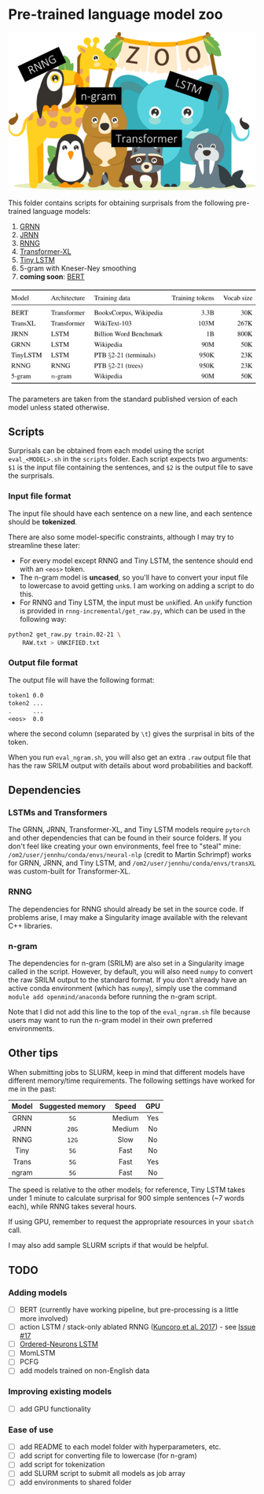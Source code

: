 # Pre-trained language model zoo

![zoo](zoo.png)

This folder contains scripts for obtaining surprisals from the following pre-trained language models:

1. [GRNN](https://github.com/facebookresearch/colorlessgreenRNNs)
2. [JRNN](https://github.com/tensorflow/models/tree/master/research/lm_1b)
3. [RNNG](https://github.com/clab/rnng)
4. [Transformer-XL](https://github.com/kimiyoung/transformer-xl)
5. [Tiny LSTM](https://github.com/pytorch/examples/tree/master/word_language_model)
6. 5-gram with Kneser-Ney smoothing
7. **coming soon**: [BERT](https://github.com/google-research/bert)

![models](models.png)

The parameters are taken from the standard published version of each model unless stated otherwise.

## Scripts

Surprisals can be obtained from each model using the script `eval_<MODEL>.sh` in the `scripts` folder.
Each script expects two arguments: `$1` is the input file containing the sentences, and 
`$2` is the output file to save the surprisals.

### Input file format

The input file should have each sentence on a new line, and each sentence should be **tokenized**.

There are also some model-specific constraints, although I may try to streamline these later:
* For every model except RNNG and Tiny LSTM, the sentence should end with an `<eos>` token. 
* The n-gram model is **uncased**, so you'll have to convert your input file to lowercase 
  to avoid getting `unk`s. I am working on adding a script to do this.
* For RNNG and Tiny LSTM, the input must be `unk`ified. An `unk`ify function is provided in 
  `rnng-incremental/get_raw.py`, which can be used in the following way:
```bash
python2 get_raw.py train.02-21 \
    RAW.txt > UNKIFIED.txt
```

### Output file format

The output file will have the following format:
```
token1 0.0
token2 ...
.      ...
<eos>  0.0
```
where the second column (separated by `\t`) gives the surprisal in bits of the token.

When you run `eval_ngram.sh`, you will also get an extra `.raw` output file that has the raw SRILM output with
details about word probabilities and backoff.

## Dependencies

### LSTMs and Transformers
The GRNN, JRNN, Transformer-XL, and Tiny LSTM models require `pytorch` and other dependencies that can be found
in their source folders. If you don't feel like creating your own environments, feel free to "steal" mine:
`/om2/user/jennhu/conda/envs/neural-nlp` (credit to Martin Schrimpf) works for GRNN, JRNN, and Tiny LSTM, and
`/om2/user/jennhu/conda/envs/transXL` was custom-built for Transformer-XL.

### RNNG
The dependencies for RNNG should already be set in the source code. If problems arise, I may make
a Singularity image available with the relevant C++ libraries.

### n-gram
The dependencies for n-gram (SRILM) are also set in a Singularity image called in the script.
However, by default, you will also need `numpy` to convert the raw SRILM output to the standard
format. If you don't already have an active conda environment (which has `numpy`), simply use the command 
`module add openmind/anaconda` before running the n-gram script.

Note that I did not add this line to the top of the `eval_ngram.sh` file because users may want
to run the n-gram model in their own preferred environments.

## Other tips

When submitting jobs to SLURM, keep in mind that different models have different memory/time
requirements. The following settings have worked for me in the past:

| Model | Suggested memory | Speed  | GPU |
| :---: | :--------------: | :----: | :-: |
| GRNN  | `5G`             | Medium | Yes |
| JRNN  | `20G`            | Medium | No  |
| RNNG  | `12G`            | Slow   | No  |
| Tiny  | `5G`             | Fast   | No  |
| Trans | `5G`             | Fast   | Yes |
| ngram | `5G`             | Fast   | No  |

The speed is relative to the other models; for reference, Tiny LSTM takes under 1 minute to calculate
surprisal for 900 simple sentences (~7 words each), while RNNG takes several hours. 

If using GPU, remember to request the appropriate resources in your `sbatch` call.

I may also add sample SLURM scripts if that would be helpful.

## TODO

### Adding models

- [ ] BERT (currently have working pipeline, but pre-processing is a little more involved)
- [ ] action LSTM / stack-only ablated RNNG ([Kuncoro et al. 2017](https://aclweb.org/anthology/E17-1117)) - see [Issue #17](https://github.com/clab/rnng/issues/17)
- [ ] [Ordered-Neurons LSTM](https://arxiv.org/pdf/1810.09536.pdf)
- [ ] MomLSTM
- [ ] PCFG
- [ ] add models trained on non-English data

### Improving existing models

- [ ] add GPU functionality

### Ease of use

- [ ] add README to each model folder with hyperparameters, etc.
- [ ] add script for converting file to lowercase (for n-gram)
- [ ] add script for tokenization
- [ ] add SLURM script to submit all models as job array
- [ ] add environments to shared folder
